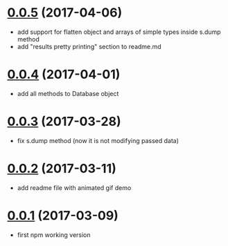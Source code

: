 
<a name="0.0.5"></a>
# [0.0.5](https://github.com/marcinnajder/mongo-shell-assistant/releases/tag/0.0.5) (2017-04-06)

* add support for flatten object and arrays of simple types inside s.dump method
* add "results pretty printing" section to readme.md

<a name="0.0.4"></a>
# [0.0.4](https://github.com/marcinnajder/mongo-shell-assistant/releases/tag/0.0.4) (2017-04-01)

* add all methods to Database object

<a name="0.0.3"></a>
# [0.0.3](https://github.com/marcinnajder/mongo-shell-assistant/releases/tag/0.0.3) (2017-03-28)

* fix s.dump method (now it is not modifying passed data)

<a name="0.0.2"></a>
# [0.0.2](https://github.com/marcinnajder/mongo-shell-assistant/releases/tag/0.0.2) (2017-03-11)

*  add readme file with animated gif demo

<a name="0.0.1"></a>
# [0.0.1](https://github.com/marcinnajder/mongo-shell-assistant/releases/tag/0.0.2) (2017-03-09)

*  first npm working version


